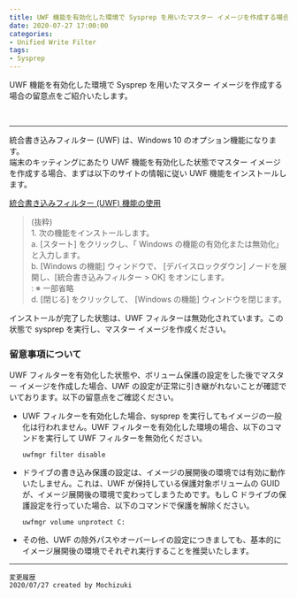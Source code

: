 ```yaml
---
title: UWF 機能を有効化した環境で Sysprep を用いたマスター イメージを作成する場合の留意点について
date: 2020-07-27 17:00:00
categories:
- Unified Write Filter
tags:
- Sysprep
---
```

UWF 機能を有効化した環境で Sysprep を用いたマスター イメージを作成する場合の留意点をご紹介いたします。
<!-- more -->
<br>

***
統合書き込みフィルター (UWF) は、Windows 10 のオプション機能になります。  
端末のキッティングにあたり UWF 機能を有効化した状態でマスター イメージを作成する場合、まずは以下のサイトの情報に従い UWF 機能をインストールします。  

[統合書き込みフィルター (UWF) 機能の使用](https://docs.microsoft.com/en-us/windows-hardware/manufacture/desktop/iot-ent-device-lockdown-features#unified-write-filter-uwf)
> (抜粋)  
   1\. 次の機能をインストールします。  
   a. [スタート] をクリックし、「 Windows の機能の有効化または無効化」と入力します。  
   b. [Windows の機能] ウィンドウで、 [デバイスロックダウン] ノードを展開し、[統合書き込みフィルター > OK] をオンにします。  
   : ※ 一部省略   
   d. [閉じる] をクリックして、 [Windows の機能] ウィンドウを閉じます。

インストールが完了した状態は、UWF フィルターは無効化されています。この状態で sysprep を実行し、マスター イメージを作成ください。  

### 留意事項について
UWF フィルターを有効化した状態や、ボリューム保護の設定をした後でマスター イメージを作成した場合、UWF の設定が正常に引き継がれないことが確認でいております。以下の留意点をご確認ください。  

- UWF フィルターを有効化した場合、sysprep を実行してもイメージの一般化は行われません。UWF フィルターを有効化した環境の場合、以下のコマンドを実行して UWF フィルターを無効化ください。  
   ```
   uwfmgr filter disable 
   ```

- ドライブの書き込み保護の設定は、イメージの展開後の環境では有効に動作いたしません。これは、UWF が保持している保護対象ボリュームの GUID が、イメージ展開後の環境で変わってしまうためです。もし C ドライブの保護設定を行っていた場合、以下のコマンドで保護を解除ください。
   ```
   uwfmgr volume unprotect C:
   ```

- その他、UWF の除外パスやオーバーレイの設定につきましても、基本的にイメージ展開後の環境でそれぞれ実行することを推奨いたします。


***
`変更履歴`  
`2020/07/27 created by Mochizuki`  